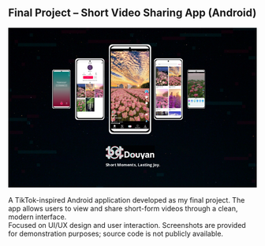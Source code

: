 ## Final Project – Short Video Sharing App (Android)

![Douyan](douyan.png)

A TikTok-inspired Android application developed as my final project. The app allows users to view and share short-form videos through a clean, modern interface.  
Focused on UI/UX design and user interaction. Screenshots are provided for demonstration purposes; source code is not publicly available.
